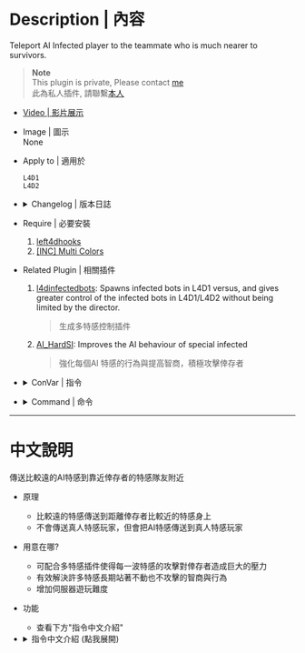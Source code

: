 # Description | 內容
Teleport AI Infected player to the teammate who is much nearer to survivors.

> __Note__ <br/>
This plugin is private, Please contact [me](https://github.com/fbef0102/Game-Private_Plugin#私人插件列表-private-plugins-list)<br/>
此為私人插件, 請聯繫[本人](https://github.com/fbef0102/Game-Private_Plugin#私人插件列表-private-plugins-list)

* [Video | 影片展示](https://youtu.be/_-M3zYlvYPU)

* Image | 圖示
<br/>None

* Apply to | 適用於
    ```
    L4D1
    L4D2
    ```

* <details><summary>Changelog | 版本日誌</summary>

	* v2.0 (2023-4-1)
        * Replace Gamedata with left4dhooks

	* v1.9 (2023-3-13)
        * Select special infected class to teleport
        * Each S.I. teleport range
        * Teleport method
        * Active the this plugin after survivors have reached certain distances of the map
        * Teleport Tank available

	* v1.8
        * Request by Yabi
        * Teleport infected to teammate who is near the first ahead survivor

	* v1.6
	    * Original Request by 壹梦
</details>

* Require | 必要安裝
	1. [left4dhooks](https://forums.alliedmods.net/showthread.php?t=321696)
    2. [[INC] Multi Colors](https://github.com/fbef0102/L4D1_2-Plugins/releases/tag/Multi-Colors)

* Related Plugin | 相關插件
	1. [l4dinfectedbots](https://github.com/fbef0102/L4D1_2-Plugins/tree/master/l4dinfectedbots): Spawns infected bots in L4D1 versus, and gives greater control of the infected bots in L4D1/L4D2 without being limited by the director.
		> 生成多特感控制插件
	1. [AI_HardSI](https://github.com/fbef0102/L4D2-Plugins/tree/master/AI_HardSI): Improves the AI behaviour of special infected
		> 強化每個AI 特感的行為與提高智商，積極攻擊倖存者

* <details><summary>ConVar | 指令</summary>

	* cfg/sourcemod/l4d_ssi_teleport_fix.cfg
        ```php
        // Active the teleport system after survivors have reached certain distances of the map [1-100]
        l4d_ssi_teleport_fix_active_flow "10"

        // Teleport boomer to tank?
        l4d_ssi_teleport_fix_boomer2tank "0"

        // Time interval to check si.
        l4d_ssi_teleport_fix_check_interval "1.0"

        // 0=Plugin off, 1=Plugin on.
        l4d_ssi_teleport_fix_enable "1"

        // Players with these flags have access to see S.I. teleport message. (Empty = Everyone, -1: Nobody)
        l4d_ssi_teleport_fix_message_access_flag ""

        // If 1, AI Boomer will be teleported.
        l4d_ssi_teleport_fix_tp1_boomer "1"

        // If 1, AI Charger will be teleported.
        l4d_ssi_teleport_fix_tp1_charger "1"

        // Cold Down Time in seconds an infected can not be teleported again.
        l4d_ssi_teleport_fix_tp1_cooltime "2.0"

        // Prevent SI from taking damage for this seconds after being teleported. (0=Disable)
        l4d_ssi_teleport_fix_tp1_god_time "0.6"

        // If 1, AI Hunter will be teleported.
        l4d_ssi_teleport_fix_tp1_hunter "1"

        // If 1, AI Jockey will be teleported.
        l4d_ssi_teleport_fix_tp1_jockey "1"

        // Limit per teleport.
        l4d_ssi_teleport_fix_tp1_limit "2"

        // AI Boomer will be teleported if distance from survivors is outside this range.
        l4d_ssi_teleport_fix_tp1_range_boomer "800"

        // AI Charger will be teleported if distance from survivors is outside this range.
        l4d_ssi_teleport_fix_tp1_range_charger "800"

        // AI Hunter will be teleported if distance from survivors is outside this range.
        l4d_ssi_teleport_fix_tp1_range_hunter "800"

        // AI Jockey will be teleported if distance from survivors is outside this range.
        l4d_ssi_teleport_fix_tp1_range_jockey "800"

        // AI Smoker will be teleported if distance from survivors is outside this range.
        l4d_ssi_teleport_fix_tp1_range_smoker "800"

        // AI Tank will be teleported if distance from survivors is outside this range.
        l4d_ssi_teleport_fix_tp1_range_spitter "800"

        // AI Smoker will be teleported if distance from survivors is outside this range.
        l4d_ssi_teleport_fix_tp1_range_tank "800"

        // If 1, AI Smoker will be teleported.
        l4d_ssi_teleport_fix_tp1_smoker "1"

        // If 1, AI Spitter will be teleported.
        l4d_ssi_teleport_fix_tp1_spitter "1"

        // If 1, AI Tank will be teleported.
        l4d_ssi_teleport_fix_tp1_tank "0"

        // Where to teleport the AI Infected. 0=Near the first ahead survivor, 1=Near the farthest behind survivor, 2=Near Random survivor
        l4d_ssi_teleport_fix_tp2_near_survivor_type "0"

        // Teleport to the Infected player whose distance from survivors is inside max range, value must less than or equal to 'ssitp_tp1_range'.
        l4d_ssi_teleport_fix_tp2_range_max "700"

        // Teleport to the Infected player whose distance from survivors is outside min range
        l4d_ssi_teleport_fix_tp2_range_min "150"

        // If 1, infected players can be teleported to the player thats about to be seen by the survivors.
        l4d_ssi_teleport_fix_tp2_visiblethreats "0"
        ```
</details>

* <details><summary>Command | 命令</summary>

	None
</details>

- - - -
# 中文說明
傳送比較遠的AI特感到靠近倖存者的特感隊友附近

* 原理
    * 比較遠的特感傳送到距離倖存者比較近的特感身上
    * 不會傳送真人特感玩家，但會把AI特感傳送到真人特感玩家

* 用意在哪?
    * 可配合多特感插件使得每一波特感的攻擊對倖存者造成巨大的壓力
    * 有效解決許多特感長期站著不動也不攻擊的智商與行為
    * 增加伺服器遊玩難度

* 功能
    * 查看下方"指令中文介紹"

* <details><summary>指令中文介紹 (點我展開)</summary>

    * 假設需要傳送 "特感A" 到 "特感B" 身上
        ```php
        // 倖存者經過地圖10%總路程才會開始傳送特感
        l4d_ssi_teleport_fix_active_flow "10"

        // 可傳送Boommer到Tank身上?
        l4d_ssi_teleport_fix_boomer2tank "0"

        // 每1.0秒檢查所有特感並傳送
        l4d_ssi_teleport_fix_check_interval "1.0"

        // 0=關閉插件, 1=開啟插件.
        l4d_ssi_teleport_fix_enable "1"

        // 擁有這些權限的玩家可以看到提示訊息 (留白=所有人都能看到, -1=沒人能看到)
        l4d_ssi_teleport_fix_message_access_flag ""

        // 為1時, 可以傳送 AI Boomer
        l4d_ssi_teleport_fix_tp1_boomer "1"

        // 為1時, 可以傳送 AI Charger
        l4d_ssi_teleport_fix_tp1_charger "1"

        // 被傳送一次後，經需要等待2.0秒後才可在被傳送一次
        l4d_ssi_teleport_fix_tp1_cooltime "2.0"

        // 被傳送後的無敵時間 (0=關閉)
        l4d_ssi_teleport_fix_tp1_god_time "0.6"

        // 為1時, 可以傳送 AI Hunter
        l4d_ssi_teleport_fix_tp1_hunter "1"

        // 為1時, 可以傳送 AI Jockey
        l4d_ssi_teleport_fix_tp1_jockey "1"

        // 一次可以傳送兩隻特感
        l4d_ssi_teleport_fix_tp1_limit "2"

        // AI Boomer 必須離倖存者800公尺外才能被傳送
        l4d_ssi_teleport_fix_tp1_range_boomer "800"

        // AI Charger 必須離倖存者800公尺外才能被傳送
        l4d_ssi_teleport_fix_tp1_range_charger "800"

        // AI Hunter 必須離倖存者800公尺外才能被傳送
        l4d_ssi_teleport_fix_tp1_range_hunter "800"

        // AI Jockey 必須離倖存者800公尺外才能被傳送
        l4d_ssi_teleport_fix_tp1_range_jockey "800"

        // AI Smoker 必須離倖存者800公尺外才能被傳送
        l4d_ssi_teleport_fix_tp1_range_smoker "800"

        // AI Tank 必須離倖存者800公尺外才能被傳送
        l4d_ssi_teleport_fix_tp1_range_spitter "800"

        // AI Smoker 必須離倖存者800公尺外才能被傳送
        l4d_ssi_teleport_fix_tp1_range_tank "800"

        // 為1時, 可以傳送 AI Smoker
        l4d_ssi_teleport_fix_tp1_smoker "1"

        // 為1時, 可以傳送 AI Spitter
        l4d_ssi_teleport_fix_tp1_spitter "1"

        // 為1時, 可以傳送 AI Tank
        l4d_ssi_teleport_fix_tp1_tank "0"

        // 傳送 "特感A" 到哪裡? 0=最前方的倖存者附近, 1=最後方的倖存者附近, 2=隨機的倖存者附近
        l4d_ssi_teleport_fix_tp2_near_survivor_type "0"

        // "特感B" 必須距離倖存者700公尺內.
        l4d_ssi_teleport_fix_tp2_range_max "700"

        // "特感B" 必須距離倖存者150公尺外
        l4d_ssi_teleport_fix_tp2_range_min "150"

        // 為1時，就算"特感B"被倖存者看到也要傳送"特感A"
        l4d_ssi_teleport_fix_tp2_visiblethreats "0"
        ```

    * 範例一: 當有AI特感Hunter距離倖存者900公尺之外，且有另一隻特感Jockey位於距離倖存者150 ~ 700 公尺之間，將Hunter傳送到Jockey身邊
        ```php
        l4d_ssi_teleport_fix_tp1_hunter "1"
        l4d_ssi_teleport_fix_tp1_range_hunter "900"
        l4d_ssi_teleport_fix_tp2_range_max "700"
        l4d_ssi_teleport_fix_tp2_range_min "150"
        ```
</details>